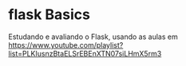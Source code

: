 # flask Basics
Estudando e avaliando o Flask, usando as aulas em https://www.youtube.com/playlist?list=PLKIusnzBtaELSrEBEnXTN07siLHmX5rm3
